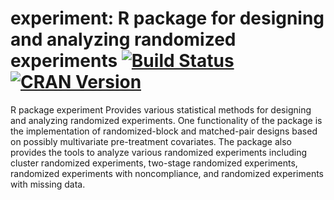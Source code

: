 # experiment: R package for designing and analyzing randomized experiments [![Build Status](https://travis-ci.org/kosukeimai/experiment.svg?branch=master)](https://travis-ci.org/kosukeimai/experiment) [![CRAN Version](http://www.r-pkg.org/badges/version/experiment)](https://CRAN.R-project.org/package=experiment)
R package experiment Provides various statistical methods for designing and analyzing randomized experiments. One functionality of the package is the implementation of randomized-block and matched-pair designs based on possibly multivariate pre-treatment covariates. The package also provides the tools to analyze various randomized experiments including cluster randomized experiments, two-stage randomized experiments, randomized experiments with noncompliance, and randomized experiments with missing data.

